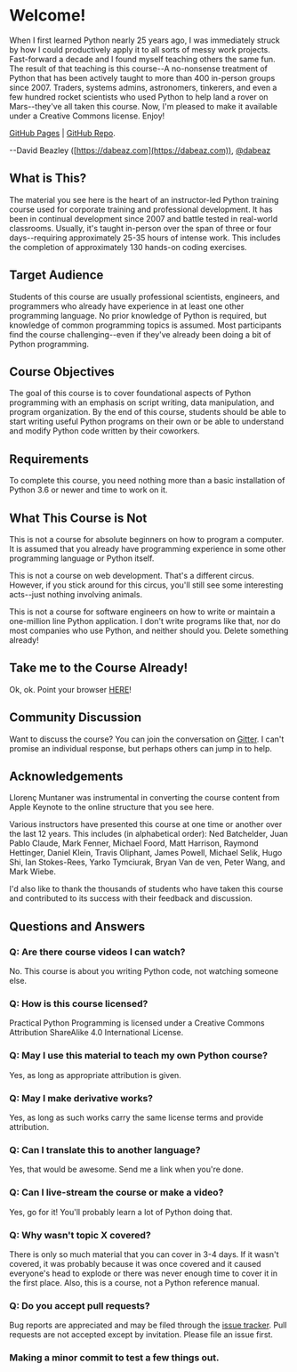 # Welcome!

When I first learned Python nearly 25 years ago, I was immediately
struck by how I could productively apply it to all sorts of messy work
projects. Fast-forward a decade and I found myself teaching others the
same fun.  The result of that teaching is this course--A no-nonsense
treatment of Python that has been actively taught to more than 400
in-person groups since 2007.  Traders, systems admins, astronomers,
tinkerers, and even a few hundred rocket scientists who used Python to
help land a rover on Mars--they've all taken this course. Now, I'm
pleased to make it available under a Creative Commons license. Enjoy!

[GitHub Pages](https://dabeaz-course.github.io/practical-python) | [GitHub Repo](https://github.com/dabeaz-course/practical-python).

--David Beazley ([https://dabeaz.com](https://dabeaz.com)), [@dabeaz](https://twitter.com/dabeaz)

## What is This?

The material you see here is the heart of an instructor-led Python
training course used for corporate training and professional
development. It has been in continual development since 2007 and
battle tested in real-world classrooms.  Usually, it's taught
in-person over the span of three or four days--requiring approximately
25-35 hours of intense work. This includes the completion of
approximately 130 hands-on coding exercises.

## Target Audience

Students of this course are usually professional scientists,
engineers, and programmers who already have experience in at least one
other programming language. No prior knowledge of Python is required,
but knowledge of common programming topics is assumed.  Most
participants find the course challenging--even if they've already been
doing a bit of Python programming.

## Course Objectives

The goal of this course is to cover foundational aspects of Python
programming with an emphasis on script writing, data manipulation, and
program organization.  By the end of this course, students should be
able to start writing useful Python programs on their own or be able
to understand and modify Python code written by their
coworkers.

## Requirements

To complete this course, you need nothing more than a basic
installation of Python 3.6 or newer and time to work on it.

## What This Course is Not

This is not a course for absolute beginners on how to program a
computer.  It is assumed that you already have programming experience
in some other programming language or Python itself.

This is not a course on web development.  That's a different
circus. However, if you stick around for this circus, you'll still see
some interesting acts--just nothing involving animals.

This is not a course for software engineers on how to write or
maintain a one-million line Python application. I don't write programs
like that, nor do most companies who use Python, and neither should
you. Delete something already!

## Take me to the Course Already!

Ok, ok. Point your browser [HERE](Notes/Contents.md)!

## Community Discussion

Want to discuss the course?  You can join the conversation on
[Gitter](https://gitter.im/dabeaz-course/practical-python).  I can't
promise an individual response, but perhaps others can jump in to help.

## Acknowledgements

Llorenç Muntaner was instrumental in converting the course content from
Apple Keynote to the online structure that you see here.

Various instructors have presented this course at one time or another
over the last 12 years. This includes (in alphabetical order): Ned
Batchelder, Juan Pablo Claude, Mark Fenner, Michael Foord, Matt
Harrison, Raymond Hettinger, Daniel Klein, Travis Oliphant, James
Powell, Michael Selik, Hugo Shi, Ian Stokes-Rees, Yarko Tymciurak,
Bryan Van de ven, Peter Wang, and Mark Wiebe.

I'd also like to thank the thousands of students who have taken this
course and contributed to its success with their feedback and
discussion.

## Questions and Answers

### Q: Are there course videos I can watch?

No. This course is about you writing Python code, not watching someone else.

### Q: How is this course licensed?

Practical Python Programming is licensed under a Creative Commons Attribution ShareAlike 4.0 International License.

### Q: May I use this material to teach my own Python course?

Yes, as long as appropriate attribution is given.

### Q: May I make derivative works?

Yes, as long as such works carry the same license terms and provide attribution.

### Q: Can I translate this to another language?

Yes, that would be awesome.  Send me a link when you're done.

### Q: Can I live-stream the course or make a video?

Yes, go for it!  You'll probably learn a lot of Python doing that.

### Q: Why wasn't topic X covered?

There is only so much material that you can cover in 3-4 days.  If
it wasn't covered, it was probably because it was once covered and it
caused everyone's head to explode or there was never enough time to
cover it in the first place.   Also, this is a course, not a Python
reference manual.

### Q: Do you accept pull requests?

Bug reports are appreciated and may be filed through the
[issue tracker](https://github.com/dabeaz-course/practical-python/issues).
Pull requests are not accepted except by invitation. Please file an issue first.

### Making a minor commit to test a few things out.
